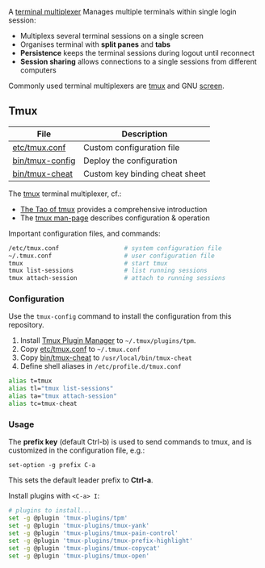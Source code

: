 A [terminal multiplexer][tp] Manages multiple terminals within single login session:

* Multiplexs several terminal sessions on a single screen
* Organises terminal with **split panes** and **tabs**
* **Persistence** keeps the terminal sessions during logout until reconnect
* **Session sharing** allows connections to a single sessions from different computers

Commonly used terminal multiplexers are [tmux][tx] and GNU [screen][sc].


## Tmux

File                                  | Description
--------------------------------------|----------------------------------
[etc/tmux.conf][tc]                   | Custom configuration file
[bin/tmux-config][tcc]                | Deploy the configuration
[bin/tmux-cheat][tt]                  | Custom key binding cheat sheet 

The [tmux][tx] terminal multiplexer, cf.:

* [The Tao of tmux][tb] provides a comprehensive introduction
* The [tmux man-page][tm] describes configuration & operation

Important configuration files, and commands:

```bash
/etc/tmux.conf                  # system configuration file
~/.tmux.conf                    # user configuration file
tmux                            # start tmux
tmux list-sessions              # list running sessions
tmux attach-session             # attach to running sessions
```

### Configuration

Use the `tmux-config` command to install the configuration from this repository.

1. Install [Tmux Plugin Manager][tp] to `~/.tmux/plugins/tpm`.
2. Copy [etc/tmux.conf][tc] to `~/.tmux.conf`
3. Copy [bin/tmux-cheat][tt] to `/usr/local/bin/tmux-cheat`
4. Define shell aliases in `/etc/profile.d/tmux.conf`

```bash
alias t=tmux
alias tl="tmux list-sessions"
alias ta="tmux attach-session"
alias tc=tmux-cheat
```

### Usage

The **prefix key** (default Ctrl-b) is used to send commands to tmux, 
and is customized in the configuration file, e.g.:

```
set-option -g prefix C-a
```

This sets the default leader prefix to **Ctrl-a**.

Install plugins with `<C-a> I`: 

```bash
# plugins to install...
set -g @plugin 'tmux-plugins/tpm'
set -g @plugin 'tmux-plugins/tmux-yank'
set -g @plugin 'tmux-plugins/tmux-pain-control'
set -g @plugin 'tmux-plugins/tmux-prefix-highlight'
set -g @plugin 'tmux-plugins/tmux-copycat'
set -g @plugin 'tmux-plugins/tmux-open'
```

[tc]: tmux.conf
[tt]: ../../bin/tmux-cheat
[tcc]: ../../bin/tmux-config
[tp]: https://en.m.wikipedia.org/wiki/Terminal_multiplexer
[tx]: https://github.com/tmux/tmux
[sc]: http://www.gnu.org/software/screen/
[tb]: https://leanpub.com/the-tao-of-tmux/read
[tm]: https://manpages.debian.org/tmux
[tp]: https://github.com/tmux-plugins/tpm
